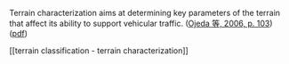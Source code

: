 Terrain characterization aims at determining key parameters of the terrain that affect its ability to support vehicular traffic. ([Ojeda 等, 2006, p. 103](zotero://select/library/items/TALD76XT)) ([pdf](zotero://open-pdf/library/items/EG67QMF3?page=1&annotation=6PLBZZR9))


[[terrain classification - terrain characterization]]
